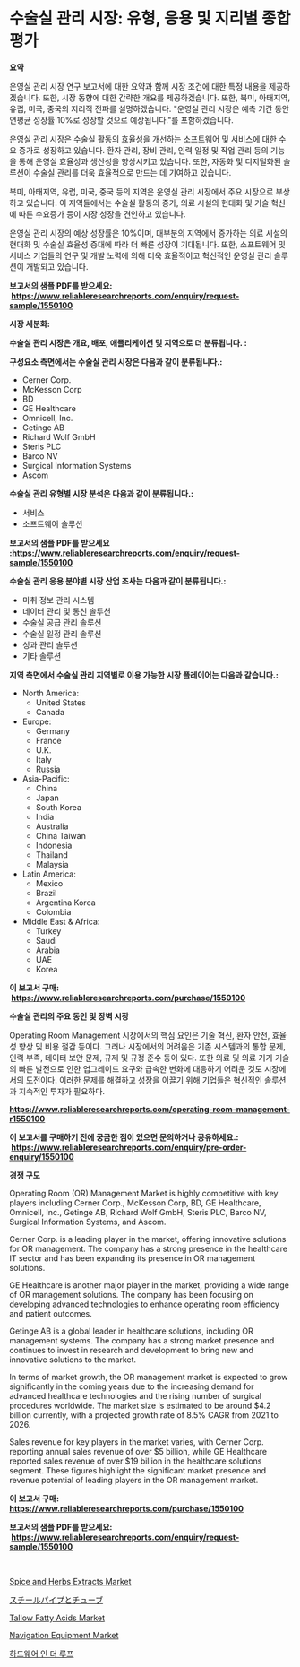 <p><h1>수술실 관리 시장: 유형, 응용 및 지리별 종합 평가</h1></p><p><strong>요약</strong></p>
<p><p>운영실 관리 시장 연구 보고서에 대한 요약과 함께 시장 조건에 대한 특정 내용을 제공하겠습니다. 또한, 시장 동향에 대한 간략한 개요를 제공하겠습니다. 또한, 북미, 아태지역, 유럽, 미국, 중국의 지리적 전파를 설명하겠습니다. "운영실 관리 시장은 예측 기간 동안 연평균 성장률 10%로 성장할 것으로 예상됩니다."를 포함하겠습니다.</p><p>운영실 관리 시장은 수술실 활동의 효율성을 개선하는 소프트웨어 및 서비스에 대한 수요 증가로 성장하고 있습니다. 환자 관리, 장비 관리, 인력 일정 및 작업 관리 등의 기능을 통해 운영실 효율성과 생산성을 향상시키고 있습니다. 또한, 자동화 및 디지털화된 솔루션이 수술실 관리를 더욱 효율적으로 만드는 데 기여하고 있습니다.</p><p>북미, 아태지역, 유럽, 미국, 중국 등의 지역은 운영실 관리 시장에서 주요 시장으로 부상하고 있습니다. 이 지역들에서는 수술실 활동의 증가, 의료 시설의 현대화 및 기술 혁신에 따른 수요증가 등이 시장 성장을 견인하고 있습니다.</p><p>운영실 관리 시장의 예상 성장률은 10%이며, 대부분의 지역에서 증가하는 의료 시설의 현대화 및 수술실 효율성 증대에 따라 더 빠른 성장이 기대됩니다. 또한, 소프트웨어 및 서비스 기업들의 연구 및 개발 노력에 의해 더욱 효율적이고 혁신적인 운영실 관리 솔루션이 개발되고 있습니다.</p></p>
<p><strong>보고서의 샘플 PDF를 받으세요: &nbsp;<a href="https://www.reliableresearchreports.com/enquiry/request-sample/1550100">https://www.reliableresearchreports.com/enquiry/request-sample/1550100</a></strong></p>
<p><strong>시장 세분화:</strong></p>
<p><strong> 수술실 관리 시장은 개요, 배포, 애플리케이션 및 지역으로 더 분류됩니다. :</strong></p>
<p><strong>구성요소 측면에서는 수술실 관리 시장은 다음과 같이 분류됩니다.:</strong></p>
<p><ul><li>Cerner Corp.</li><li>McKesson Corp</li><li>BD</li><li>GE Healthcare</li><li>Omnicell, Inc.</li><li>Getinge AB</li><li>Richard Wolf GmbH</li><li>Steris PLC</li><li>Barco NV</li><li>Surgical Information Systems</li><li>Ascom</li></ul></p>
<p><strong> 수술실 관리 유형별 시장 분석은 다음과 같이 분류됩니다.:</strong></p>
<p><ul><li>서비스</li><li>소프트웨어 솔루션</li></ul></p>
<p><strong>보고서의 샘플 PDF를 받으세요 :<a href="https://www.reliableresearchreports.com/enquiry/request-sample/1550100">https://www.reliableresearchreports.com/enquiry/request-sample/1550100</a></strong></p>
<p><strong> 수술실 관리 응용 분야별 시장 산업 조사는 다음과 같이 분류됩니다.:</strong></p>
<p><ul><li>마취 정보 관리 시스템</li><li>데이터 관리 및 통신 솔루션</li><li>수술실 공급 관리 솔루션</li><li>수술실 일정 관리 솔루션</li><li>성과 관리 솔루션</li><li>기타 솔루션</li></ul></p>
<p><strong>지역 측면에서 수술실 관리 지역별로 이용 가능한 시장 플레이어는 다음과 같습니다.:</strong></p>
<p><ul>
    <li>
        North America:
        <ul>
            <li>United States</li>
            <li>Canada</li>
        </ul>
    </li>
    <li>
        Europe:
        <ul>
            <li>Germany</li>
            <li>France</li>
            <li>U.K.</li>
            <li>Italy</li>
            <li>Russia</li>
        </ul>
    </li>
    <li>
        Asia-Pacific:
        <ul>
            <li>China</li>
            <li>Japan</li>
            <li>South Korea</li>
            <li>India</li>
            <li>Australia</li>
            <li>China Taiwan</li>
            <li>Indonesia</li>
            <li>Thailand</li>
            <li>Malaysia</li>
        </ul>
    </li>
    <li>
        Latin America:
        <ul>
            <li>Mexico</li>
            <li>Brazil</li>
            <li>Argentina Korea</li>
            <li>Colombia</li>
        </ul>
    </li>
    <li>
        Middle East & Africa:
        <ul>
            <li>Turkey</li>
            <li>Saudi</li>
            <li>Arabia</li>
            <li>UAE</li>
            <li>Korea</li>
        </ul>
    </li>
    </ul></p>
<p><strong>이 보고서 구매: &nbsp;<a href="https://www.reliableresearchreports.com/purchase/1550100">https://www.reliableresearchreports.com/purchase/1550100</a></strong></p>
<p><strong>수술실 관리의 주요 동인 및 장벽 시장</strong></p>
<p><p>Operating Room Management 시장에서의 핵심 요인은 기술 혁신, 환자 안전, 효율성 향상 및 비용 절감 등이다. 그러나 시장에서의 어려움은 기존 시스템과의 통합 문제, 인력 부족, 데이터 보안 문제, 규제 및 규정 준수 등이 있다. 또한 의료 및 의료 기기 기술의 빠른 발전으로 인한 업그레이드 요구와 급속한 변화에 대응하기 어려운 것도 시장에서의 도전이다. 이러한 문제를 해결하고 성장을 이끌기 위해 기업들은 혁신적인 솔루션과 지속적인 투자가 필요하다.</p></p>
<p><strong><a href="https://www.reliableresearchreports.com/operating-room-management-r1550100">https://www.reliableresearchreports.com/operating-room-management-r1550100</a></strong></p>
<p><strong>이 보고서를 구매하기 전에 궁금한 점이 있으면 문의하거나 공유하세요.: &nbsp;<a href="https://www.reliableresearchreports.com/enquiry/pre-order-enquiry/1550100">https://www.reliableresearchreports.com/enquiry/pre-order-enquiry/1550100</a></strong></p>
<p><strong>경쟁 구도</strong></p>
<p><p>Operating Room (OR) Management Market is highly competitive with key players including Cerner Corp., McKesson Corp, BD, GE Healthcare, Omnicell, Inc., Getinge AB, Richard Wolf GmbH, Steris PLC, Barco NV, Surgical Information Systems, and Ascom.</p><p>Cerner Corp. is a leading player in the market, offering innovative solutions for OR management. The company has a strong presence in the healthcare IT sector and has been expanding its presence in OR management solutions.</p><p>GE Healthcare is another major player in the market, providing a wide range of OR management solutions. The company has been focusing on developing advanced technologies to enhance operating room efficiency and patient outcomes.</p><p>Getinge AB is a global leader in healthcare solutions, including OR management systems. The company has a strong market presence and continues to invest in research and development to bring new and innovative solutions to the market.</p><p>In terms of market growth, the OR management market is expected to grow significantly in the coming years due to the increasing demand for advanced healthcare technologies and the rising number of surgical procedures worldwide. The market size is estimated to be around $4.2 billion currently, with a projected growth rate of 8.5% CAGR from 2021 to 2026.</p><p>Sales revenue for key players in the market varies, with Cerner Corp. reporting annual sales revenue of over $5 billion, while GE Healthcare reported sales revenue of over $19 billion in the healthcare solutions segment. These figures highlight the significant market presence and revenue potential of leading players in the OR management market.</p></p>
<p><strong>이 보고서 구매: &nbsp; <a href="https://www.reliableresearchreports.com/purchase/1550100">https://www.reliableresearchreports.com/purchase/1550100</a></strong></p>
<p><strong>보고서의 샘플 PDF를 받으세요: &nbsp;<a href="https://www.reliableresearchreports.com/enquiry/request-sample/1550100">https://www.reliableresearchreports.com/enquiry/request-sample/1550100</a></strong><strong></strong></p>
<p>&nbsp;</p>
<p><p><a href="https://github.com/lylyparadise/Market-Research-Report-List-2/blob/main/spice-and-herbs-extracts-market.md">Spice and Herbs Extracts Market</a></p><p><a href="https://github.com/xnljig2898992/Market-Research-Report-List-1/blob/main/788183618485.md">スチールパイプとチューブ</a></p><p><a href="https://github.com/johnbach50/Market-Research-Report-List-2/blob/main/tallow-fatty-acids-market.md">Tallow Fatty Acids Market</a></p><p><a href="https://issuu.com/reportprime-2/docs/navigation-equipment-market-size-2030.pptx">Navigation Equipment Market</a></p><p><a href="https://github.com/oajzkywllm460/Market-Research-Report-List-1/blob/main/728225017039.md">하드웨어 인 더 루프</a></p></p>